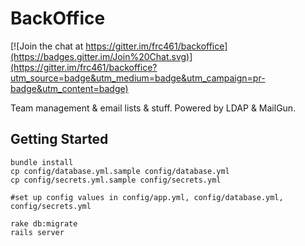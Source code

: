 # BackOffice

[![Join the chat at https://gitter.im/frc461/backoffice](https://badges.gitter.im/Join%20Chat.svg)](https://gitter.im/frc461/backoffice?utm_source=badge&utm_medium=badge&utm_campaign=pr-badge&utm_content=badge)

Team management & email lists & stuff.  Powered by LDAP & MailGun.

## Getting Started
````
bundle install
cp config/database.yml.sample config/database.yml
cp config/secrets.yml.sample config/secrets.yml

#set up config values in config/app.yml, config/database.yml, config/secrets.yml

rake db:migrate
rails server
````
